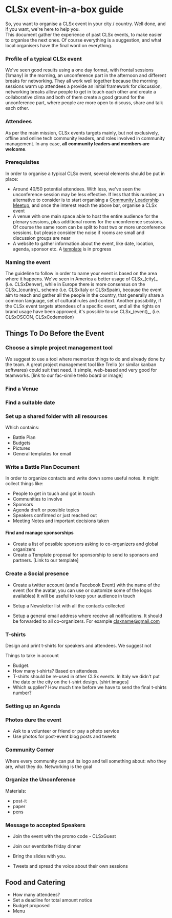 # CLSx event-in-a-box guide

So, you want to organise a CLSx event in your city / country. Well done, and if you want, we're here to help you.  
This document gather the experience of past CLSx events, to make easier to organise the next ones. Of course everything is a suggestion, and what local organisers have the final word on everything.

### Profile of a typical CLSx event

We've seen good results using a one day format, with frontal sessions \(1:many\) in the morning, an unconference part in the afternoon and different breaks for networking. They all work well together because the morning sessions warm up attendees a provide an initial framework for discussion, networking breaks allow people to get in touch each other and create a collaborative clima and both of them create a good ground for the unconference part, where people are more open to discuss, share and talk each other.

### Attendees

As per the main mission, CLSx events targets mainly, but not exclusively, offline and online tech community leaders, and roles involved in community management. In any case, **all community leaders and members are welcome**.

### Prerequisites

In order to organise a typical CLSx event, several elements should be put in place:

* Around 40/50 potential attendees. With less, we've seen the unconference session may be less effective. If less that this number, an alternative to consider is to start organising a [Community Leadership Meetup](meetup.md), and once the interest reach the above bar, organise a CLSx event
* A venue with one main space able to host the entire audience for the plenary sessions, plus additional rooms for the unconference sessions. Of course the same room can be split to host two or more unconference sessions, but please consider the noise if rooms are small and discussion groups are near
* A website to gather information about the event, like date, location, agenda, sponsor etc. A [template](site-template.md) is in progress

### Naming the event

The guideline to follow in order to name your event is based on the area where it happens. We've seen in America a better usage of CLSx_\(city\)_ \(i.e. CLSxDenver\), while in Europe there is more consensus on the CLSx_\(country\)_ scheme \(i.e. CLSxItaly or CLSxSpain\), because the event aim to reach and gather all the people in the country, that generally share a common language, set of cultural rules and context. Another possibility, if the CLSx event targets attendees of a specific event, and all the rights on brand usage have been approved, it's possible to use CLSx_\(event\)_, \(i.e. CLSxOSCON, CLSxCodemotion\)

## Things To Do Before the Event

### Choose a simple project management tool

We suggest to use a tool where memorize things to do and already done by the team. A great project management tool like Trello \(or similar kanban softwares\) could suit that need. It simple, web-based and very good for teamworks. \[link to our fac-simile trello board or image\]

### Find a Venue

### Find a suitable date

### Set up a shared folder with all resources

Which contains:

* Battle Plan
* Budgets
* Pictures
* General templates for email

### Write a Battle Plan Document

In order to organize contacts and write down some useful notes. It might collect things like:

* People to get in touch and got in touch
* Communities to involve
* Sponsors
* Agenda draft or possible topics
* Speakers confirmed or just reached out
* Meeting Notes and important decisions taken

#### Find and manage sponsorships

* Create a list of possible sponsors asking to co-organizers and global organizers
* Create a Template proposal for sponsorship to send to sponsors and partners. \[Link to our template\]

### Create a Social presence

* Create a twitter account \(and a Facebook Event\) with the name of the event \(for the avatar, you can use or customize some of the logos availables\) It will be useful to keep your audience in touch

* Setup a Newsletter list with all the contacts collected

* Setup a general email address where receive all notifications. It should be forwarded to all co-organizers. For example clsxname@gmail.com

### T-shirts

Design and print t-shirts for speakers and attendees. We suggest not

Things to take in account

* Budget.
* How many t-shirts? Based on attendees. 
* T-shirts should be re-used in other CLSx events. In Italy we didn't put the date or the city on the t-shirt design.  \[shirt images\]
* Which supplier? How much time before we have to send the final t-shirts number?

### Setting up an Agenda

### Photos dure the event

* Ask to a volunteer or friend or pay a photo service
* Use photos for post-event blog posts and tweets

### Community Corner

Where every community can put its logo and tell something about: who they are, what they do. Networking is the goal

### Organize the Unconference 



Materials:

* post-it
* paper
* pens



### Message to accepted Speakers

* Join the event with the promo code - CLSxGuest

* Join our eventbrite friday dinner

* Bring the slides with you.

* Tweets and spread the voice about their own sessions

## Food and Catering

* How many attendees?
* Set a deadline for total amount notice
* Budget proposed
* Menu		



